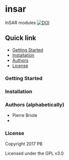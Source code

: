 # insar
InSAR modules
<a href="https://zenodo.org/badge/latestdoi/87330724"><img src="https://zenodo.org/badge/87330724.svg" alt="DOI"></a>

## Quick link

* [Getting Started](#getting-started)
* [Installation](#installation)
* [Authors](#authors)
* [License](#license)

### <a name="getting-started"></a>Getting Started



### <a name="installation"></a>Installation



### <a name="authors"></a>Authors (alphabetically)

* Pierre Briole
* 


### <a name="license"></a>License

Copyright 2017 PB

Licensed under the GPL v3.0
